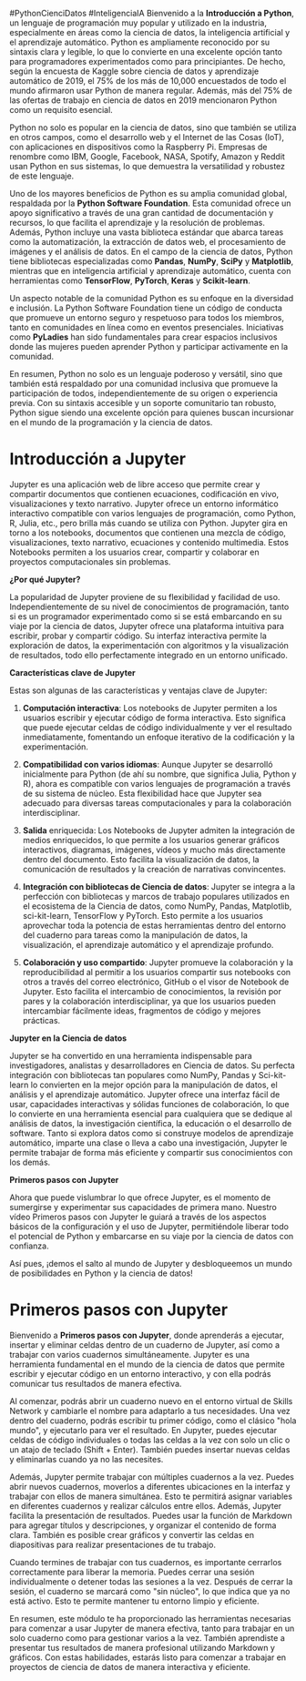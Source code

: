 #PythonCienciDatos
#InteligenciaIA 
Bienvenido a la **Introducción a Python**, un lenguaje de programación muy popular y utilizado en la industria, especialmente en áreas como la ciencia de datos, la inteligencia artificial y el aprendizaje automático. Python es ampliamente reconocido por su sintaxis clara y legible, lo que lo convierte en una excelente opción tanto para programadores experimentados como para principiantes. De hecho, según la encuesta de Kaggle sobre ciencia de datos y aprendizaje automático de 2019, el 75% de los más de 10,000 encuestados de todo el mundo afirmaron usar Python de manera regular. Además, más del 75% de las ofertas de trabajo en ciencia de datos en 2019 mencionaron Python como un requisito esencial.

Python no solo es popular en la ciencia de datos, sino que también se utiliza en otros campos, como el desarrollo web y el Internet de las Cosas (IoT), con aplicaciones en dispositivos como la Raspberry Pi. Empresas de renombre como IBM, Google, Facebook, NASA, Spotify, Amazon y Reddit usan Python en sus sistemas, lo que demuestra la versatilidad y robustez de este lenguaje.

Uno de los mayores beneficios de Python es su amplia comunidad global, respaldada por la **Python Software Foundation**. Esta comunidad ofrece un apoyo significativo a través de una gran cantidad de documentación y recursos, lo que facilita el aprendizaje y la resolución de problemas. Además, Python incluye una vasta biblioteca estándar que abarca tareas como la automatización, la extracción de datos web, el procesamiento de imágenes y el análisis de datos. En el campo de la ciencia de datos, Python tiene bibliotecas especializadas como **Pandas**, **NumPy**, **SciPy** y **Matplotlib**, mientras que en inteligencia artificial y aprendizaje automático, cuenta con herramientas como **TensorFlow**, **PyTorch**, **Keras** y **Scikit-learn**.

Un aspecto notable de la comunidad Python es su enfoque en la diversidad e inclusión. La Python Software Foundation tiene un código de conducta que promueve un entorno seguro y respetuoso para todos los miembros, tanto en comunidades en línea como en eventos presenciales. Iniciativas como **PyLadies** han sido fundamentales para crear espacios inclusivos donde las mujeres pueden aprender Python y participar activamente en la comunidad.

En resumen, Python no solo es un lenguaje poderoso y versátil, sino que también está respaldado por una comunidad inclusiva que promueve la participación de todos, independientemente de su origen o experiencia previa. Con su sintaxis accesible y un soporte comunitario tan robusto, Python sigue siendo una excelente opción para quienes buscan incursionar en el mundo de la programación y la ciencia de datos.




# Introducción a Jupyter

Jupyter es una aplicación web de libre acceso que permite crear y compartir documentos que contienen ecuaciones, codificación en vivo, visualizaciones y texto narrativo. Jupyter ofrece un entorno informático interactivo compatible con varios lenguajes de programación, como Python, R, Julia, etc., pero brilla más cuando se utiliza con Python. Jupyter gira en torno a los notebooks, documentos que contienen una mezcla de código, visualizaciones, texto narrativo, ecuaciones y contenido multimedia. Estos Notebooks permiten a los usuarios crear, compartir y colaborar en proyectos computacionales sin problemas.

**¿Por qué Jupyter?**

La popularidad de Jupyter proviene de su flexibilidad y facilidad de uso. Independientemente de su nivel de conocimientos de programación, tanto si es un programador experimentado como si se está embarcando en su viaje por la ciencia de datos, Jupyter ofrece una plataforma intuitiva para escribir, probar y compartir código. Su interfaz interactiva permite la exploración de datos, la experimentación con algoritmos y la visualización de resultados, todo ello perfectamente integrado en un entorno unificado.

**Características clave de Jupyter**

Estas son algunas de las características y ventajas clave de Jupyter:

1. **Computación interactiva**: Los notebooks de Jupyter permiten a los usuarios escribir y ejecutar código de forma interactiva. Esto significa que puede ejecutar celdas de código individualmente y ver el resultado inmediatamente, fomentando un enfoque iterativo de la codificación y la experimentación.
    
2. **Compatibilidad con varios idiomas**: Aunque Jupyter se desarrolló inicialmente para Python (de ahí su nombre, que significa Julia, Python y R), ahora es compatible con varios lenguajes de programación a través de su sistema de núcleo. Esta flexibilidad hace que Jupyter sea adecuado para diversas tareas computacionales y para la colaboración interdisciplinar.
    
3. **Salida** enriquecida: Los Notebooks de Jupyter admiten la integración de medios enriquecidos, lo que permite a los usuarios generar gráficos interactivos, diagramas, imágenes, vídeos y mucho más directamente dentro del documento. Esto facilita la visualización de datos, la comunicación de resultados y la creación de narrativas convincentes.
    
4. **Integración con bibliotecas de Ciencia de datos**: Jupyter se integra a la perfección con bibliotecas y marcos de trabajo populares utilizados en el ecosistema de la Ciencia de datos, como NumPy, Pandas, Matplotlib, sci-kit-learn, TensorFlow y PyTorch. Esto permite a los usuarios aprovechar toda la potencia de estas herramientas dentro del entorno del cuaderno para tareas como la manipulación de datos, la visualización, el aprendizaje automático y el aprendizaje profundo.
    
5. **Colaboración y uso compartido**: Jupyter promueve la colaboración y la reproducibilidad al permitir a los usuarios compartir sus notebooks con otros a través del correo electrónico, GitHub o el visor de Notebook de Jupyter. Esto facilita el intercambio de conocimientos, la revisión por pares y la colaboración interdisciplinar, ya que los usuarios pueden intercambiar fácilmente ideas, fragmentos de código y mejores prácticas.
    

**Jupyter en la Ciencia de datos**

Jupyter se ha convertido en una herramienta indispensable para investigadores, analistas y desarrolladores en Ciencia de datos. Su perfecta integración con bibliotecas tan populares como NumPy, Pandas y Sci-kit-learn lo convierten en la mejor opción para la manipulación de datos, el análisis y el aprendizaje automático. Jupyter ofrece una interfaz fácil de usar, capacidades interactivas y sólidas funciones de colaboración, lo que lo convierte en una herramienta esencial para cualquiera que se dedique al análisis de datos, la investigación científica, la educación o el desarrollo de software. Tanto si explora datos como si construye modelos de aprendizaje automático, imparte una clase o lleva a cabo una investigación, Jupyter le permite trabajar de forma más eficiente y compartir sus conocimientos con los demás.

**Primeros pasos con Jupyter**

Ahora que puede vislumbrar lo que ofrece Jupyter, es el momento de sumergirse y experimentar sus capacidades de primera mano. Nuestro vídeo Primeros pasos con Jupyter le guiará a través de los aspectos básicos de la configuración y el uso de Jupyter, permitiéndole liberar todo el potencial de Python y embarcarse en su viaje por la ciencia de datos con confianza.

Así pues, ¡demos el salto al mundo de Jupyter y desbloqueemos un mundo de posibilidades en Python y la ciencia de datos!


# Primeros pasos con Jupyter


Bienvenido a **Primeros pasos con Jupyter**, donde aprenderás a ejecutar, insertar y eliminar celdas dentro de un cuaderno de Jupyter, así como a trabajar con varios cuadernos simultáneamente. Jupyter es una herramienta fundamental en el mundo de la ciencia de datos que permite escribir y ejecutar código en un entorno interactivo, y con ella podrás comunicar tus resultados de manera efectiva.

Al comenzar, podrás abrir un cuaderno nuevo en el entorno virtual de Skills Network y cambiarle el nombre para adaptarlo a tus necesidades. Una vez dentro del cuaderno, podrás escribir tu primer código, como el clásico "hola mundo", y ejecutarlo para ver el resultado. En Jupyter, puedes ejecutar celdas de código individuales o todas las celdas a la vez con solo un clic o un atajo de teclado (Shift + Enter). También puedes insertar nuevas celdas y eliminarlas cuando ya no las necesites.

Además, Jupyter permite trabajar con múltiples cuadernos a la vez. Puedes abrir nuevos cuadernos, moverlos a diferentes ubicaciones en la interfaz y trabajar con ellos de manera simultánea. Esto te permitirá asignar variables en diferentes cuadernos y realizar cálculos entre ellos. Además, Jupyter facilita la presentación de resultados. Puedes usar la función de Markdown para agregar títulos y descripciones, y organizar el contenido de forma clara. También es posible crear gráficos y convertir las celdas en diapositivas para realizar presentaciones de tu trabajo.

Cuando termines de trabajar con tus cuadernos, es importante cerrarlos correctamente para liberar la memoria. Puedes cerrar una sesión individualmente o detener todas las sesiones a la vez. Después de cerrar la sesión, el cuaderno se marcará como "sin núcleo", lo que indica que ya no está activo. Esto te permite mantener tu entorno limpio y eficiente.

En resumen, este módulo te ha proporcionado las herramientas necesarias para comenzar a usar Jupyter de manera efectiva, tanto para trabajar en un solo cuaderno como para gestionar varios a la vez. También aprendiste a presentar tus resultados de manera profesional utilizando Markdown y gráficos. Con estas habilidades, estarás listo para comenzar a trabajar en proyectos de ciencia de datos de manera interactiva y eficiente.